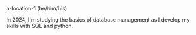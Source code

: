 a-location-1 (he/him/his)

In 2024, I'm studying the basics of database management as I develop my skills with SQL and python. 

<!---
a-location-1/a-location-1 is a ✨ special ✨ repository because its `README.md` (this file) appears on your GitHub profile.
You can click the Preview link to take a look at your changes.
--->
